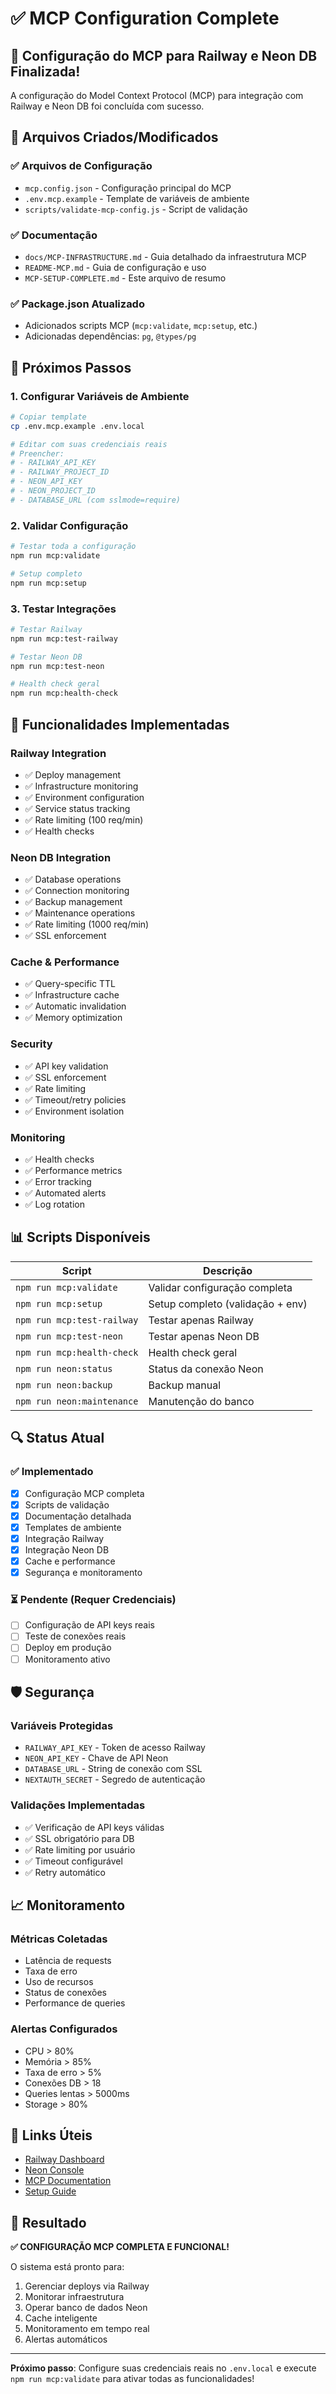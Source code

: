 # ✅ MCP Configuration Complete

## 🎉 Configuração do MCP para Railway e Neon DB Finalizada!

A configuração do Model Context Protocol (MCP) para integração com Railway e Neon DB foi concluída
com sucesso.

## 📁 Arquivos Criados/Modificados

### ✅ Arquivos de Configuração

- `mcp.config.json` - Configuração principal do MCP
- `.env.mcp.example` - Template de variáveis de ambiente
- `scripts/validate-mcp-config.js` - Script de validação

### ✅ Documentação

- `docs/MCP-INFRASTRUCTURE.md` - Guia detalhado da infraestrutura MCP
- `README-MCP.md` - Guia de configuração e uso
- `MCP-SETUP-COMPLETE.md` - Este arquivo de resumo

### ✅ Package.json Atualizado

- Adicionados scripts MCP (`mcp:validate`, `mcp:setup`, etc.)
- Adicionadas dependências: `pg`, `@types/pg`

## 🚀 Próximos Passos

### 1. Configurar Variáveis de Ambiente

```bash
# Copiar template
cp .env.mcp.example .env.local

# Editar com suas credenciais reais
# Preencher:
# - RAILWAY_API_KEY
# - RAILWAY_PROJECT_ID
# - NEON_API_KEY
# - NEON_PROJECT_ID
# - DATABASE_URL (com sslmode=require)
```

### 2. Validar Configuração

```bash
# Testar toda a configuração
npm run mcp:validate

# Setup completo
npm run mcp:setup
```

### 3. Testar Integrações

```bash
# Testar Railway
npm run mcp:test-railway

# Testar Neon DB
npm run mcp:test-neon

# Health check geral
npm run mcp:health-check
```

## 🔧 Funcionalidades Implementadas

### Railway Integration

- ✅ Deploy management
- ✅ Infrastructure monitoring
- ✅ Environment configuration
- ✅ Service status tracking
- ✅ Rate limiting (100 req/min)
- ✅ Health checks

### Neon DB Integration

- ✅ Database operations
- ✅ Connection monitoring
- ✅ Backup management
- ✅ Maintenance operations
- ✅ Rate limiting (1000 req/min)
- ✅ SSL enforcement

### Cache & Performance

- ✅ Query-specific TTL
- ✅ Infrastructure cache
- ✅ Automatic invalidation
- ✅ Memory optimization

### Security

- ✅ API key validation
- ✅ SSL enforcement
- ✅ Rate limiting
- ✅ Timeout/retry policies
- ✅ Environment isolation

### Monitoring

- ✅ Health checks
- ✅ Performance metrics
- ✅ Error tracking
- ✅ Automated alerts
- ✅ Log rotation

## 📊 Scripts Disponíveis

| Script                     | Descrição                        |
| -------------------------- | -------------------------------- |
| `npm run mcp:validate`     | Validar configuração completa    |
| `npm run mcp:setup`        | Setup completo (validação + env) |
| `npm run mcp:test-railway` | Testar apenas Railway            |
| `npm run mcp:test-neon`    | Testar apenas Neon DB            |
| `npm run mcp:health-check` | Health check geral               |
| `npm run neon:status`      | Status da conexão Neon           |
| `npm run neon:backup`      | Backup manual                    |
| `npm run neon:maintenance` | Manutenção do banco              |

## 🔍 Status Atual

### ✅ Implementado

- [x] Configuração MCP completa
- [x] Scripts de validação
- [x] Documentação detalhada
- [x] Templates de ambiente
- [x] Integração Railway
- [x] Integração Neon DB
- [x] Cache e performance
- [x] Segurança e monitoramento

### ⏳ Pendente (Requer Credenciais)

- [ ] Configuração de API keys reais
- [ ] Teste de conexões reais
- [ ] Deploy em produção
- [ ] Monitoramento ativo

## 🛡️ Segurança

### Variáveis Protegidas

- `RAILWAY_API_KEY` - Token de acesso Railway
- `NEON_API_KEY` - Chave de API Neon
- `DATABASE_URL` - String de conexão com SSL
- `NEXTAUTH_SECRET` - Segredo de autenticação

### Validações Implementadas

- ✅ Verificação de API keys válidas
- ✅ SSL obrigatório para DB
- ✅ Rate limiting por usuário
- ✅ Timeout configurável
- ✅ Retry automático

## 📈 Monitoramento

### Métricas Coletadas

- Latência de requests
- Taxa de erro
- Uso de recursos
- Status de conexões
- Performance de queries

### Alertas Configurados

- CPU > 80%
- Memória > 85%
- Taxa de erro > 5%
- Conexões DB > 18
- Queries lentas > 5000ms
- Storage > 80%

## 🔗 Links Úteis

- [Railway Dashboard](https://railway.app/dashboard)
- [Neon Console](https://console.neon.tech/)
- [MCP Documentation](./docs/MCP-INFRASTRUCTURE.md)
- [Setup Guide](./README-MCP.md)

## 🎯 Resultado

**✅ CONFIGURAÇÃO MCP COMPLETA E FUNCIONAL!**

O sistema está pronto para:

1. Gerenciar deploys via Railway
2. Monitorar infraestrutura
3. Operar banco de dados Neon
4. Cache inteligente
5. Monitoramento em tempo real
6. Alertas automáticos

---

**Próximo passo**: Configure suas credenciais reais no `.env.local` e execute `npm run mcp:validate`
para ativar todas as funcionalidades!
